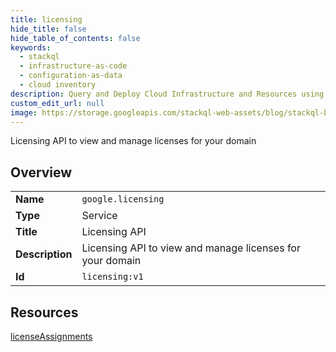 ```yaml
---
title: licensing
hide_title: false
hide_table_of_contents: false
keywords:
  - stackql
  - infrastructure-as-code
  - configuration-as-data
  - cloud inventory
description: Query and Deploy Cloud Infrastructure and Resources using SQL
custom_edit_url: null
image: https://storage.googleapis.com/stackql-web-assets/blog/stackql-blog-post-featured-image.png
---
```

Licensing API to view and manage licenses for your domain  
    

## Overview
<table><tbody>
<tr><td><b>Name</b></td><td><code>google.licensing</code></td></tr>
<tr><td><b>Type</b></td><td>Service</td></tr>
<tr><td><b>Title</b></td><td>Licensing API</td></tr>
<tr><td><b>Description</b></td><td>Licensing API to view and manage licenses for your domain</td></tr>
<tr><td><b>Id</b></td><td><code>licensing:v1</code></td></tr>
</tbody></table>

## Resources
<div class="row">
<div class="providerDocColumn">
<a href="/providers/google/licensing/licenseAssignments/">licenseAssignments</a><br />
</div>
<div class="providerDocColumn">
</div>
</div>
